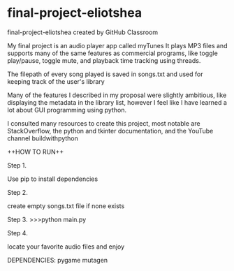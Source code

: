 # final-project-eliotshea
final-project-eliotshea created by GitHub Classroom

My final project is an audio player app called myTunes
It plays MP3 files and supports many of the same features as commercial programs, like toggle play/pause, toggle mute, and playback time
tracking using threads.

The filepath of every song played is saved in songs.txt and used for keeping track of the user's library

Many of the features I described in my proposal were slightly ambitious, like displaying the metadata in the library list, however I
feel like I have learned a lot about GUI programming using python.

I consulted many resources to create this project, most notable are StackOverflow, the python and tkinter documentation,
and the YouTube channel buildwithpython

++HOW TO RUN++

Step 1.

  Use pip to install dependencies
  
Step 2.

  create empty songs.txt file if none exists
  
Step 3.
  \>\>\>python main.py
  
Step 4.

  locate your favorite audio files and enjoy
  
  
  

DEPENDENCIES:
  pygame
  mutagen
